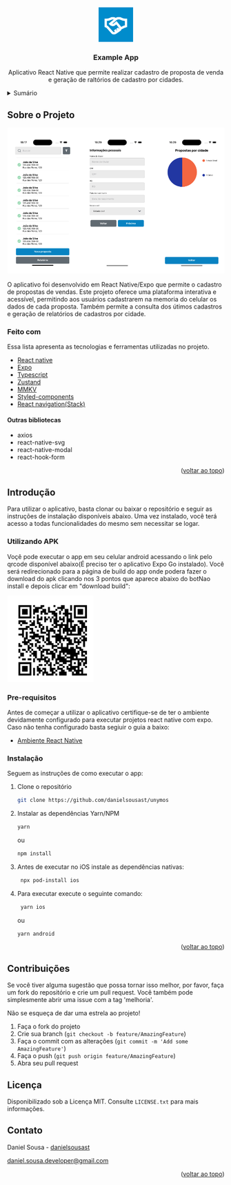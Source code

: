 <a name="readme-top"></a>

<br />
<div align="center">
    <img src="assets/icon.png" alt="Logo" width="80" height="80">

  <h3 align="center">Example App</h3>

  <p align="center">
   Aplicativo React Native que permite realizar cadastro de proposta de venda e geração de raltórios de cadastro por cidades.
  </p>
</div>

<details>
  <summary>Sumário</summary>
  <ol>
    <li>
      <a href="#sobre-o-projeto">Sobre o Projeto</a>
      <ul>
        <li><a href="#feito-com">Feito com</a></li>
      </ul>
    </li>
    <li>
      <a href="#introdução">Introdução</a>
      <ul>
        <li><a href="#pre-requisitos">Pre-requisitos</a></li>
        <li><a href="#instalação">Instalação</a></li>
      </ul>
    </li>
    <li><a href="#contribuições">Contribuições</a></li>
    <li><a href="#licença">Licença</a></li>
    <li><a href="#contato">Contato</a></li>
  </ol>
</details>

## Sobre o Projeto

<img src="assets/screens.png" alt="Logo"  >

O aplicativo foi desenvolvido em React Native/Expo que permite o cadastro de propostas de vendas. Este projeto oferece uma plataforma interativa e acessível, permitindo aos usuários cadastrarem na memoria do celular os dados de cada proposta. Também permite a consulta dos útimos cadastros e geração de relatórios de cadastros por cidade.

### Feito com

Essa lista apresenta as tecnologias e ferramentas utilizadas no projeto.

- [React native](https://reactnative.dev/)
- [Expo](https://expo.dev/)
- [Typescript](https://www.typescriptlang.org/)
- [Zustand](https://zustand-demo.pmnd.rs/)
- [MMKV](https://github.com/mrousavy/react-native-mmkv)
- [Styled-components](https://styled-components.com/)
- [React navigation(Stack)](https://reactnavigation.org/)

#### Outras bibliotecas

- axios
- react-native-svg
- react-native-modal
- react-hook-form

<p align="right">(<a href="#readme-top">voltar ao topo</a>)</p>

## Introdução

Para utilizar o aplicativo, basta clonar ou baixar o repositório e seguir as instruções de instalação disponíveis abaixo. Uma vez instalado, você terá acesso a todas funcionalidades do mesmo sem necessitar se logar.

### Utilizando APK

Voçê pode executar o app em seu celular android acessando o link pelo qrcode disponível abaixo(É preciso ter o aplicativo Expo Go instalado). Você será redirecionado para a página de build do app onde podera fazer o download do apk clicando nos 3 pontos que aparece abaixo do botNao install e depois clicar em "download build":

<img src="assets/qrcode.png" alt="QRCODE" width="200" height="200">

### Pre-requisitos

Antes de começar a utilizar o aplicativo certifique-se de ter o ambiente devidamente configurado para executar projetos react native com expo. Caso não tenha configurado basta segiuir o guia a baixo:

- [Ambiente React Native](https://react-native.rocketseat.dev/)

### Instalação

Seguem as instruções de como executar o app:

1. Clone o repositório
   ```sh
   git clone https://github.com/danielsousast/unymos
   ```
2. Instalar as dependências Yarn/NPM

   ```sh
   yarn
   ```

   ou

   ```sh
   npm install
   ```

3. Antes de executar no iOS instale as dependências nativas:

   ```sh
    npx pod-install ios
   ```

4. Para executar execute o seguinte comando:

   ```sh
    yarn ios
   ```

   ou

   ```sh
   yarn android
   ```

<p align="right">(<a href="#readme-top">voltar ao topo</a>)</p>

## Contribuições

Se você tiver alguma sugestão que possa tornar isso melhor, por favor, faça um fork do repositório e crie um pull request. Você também pode simplesmente abrir uma issue com a tag 'melhoria'.

Não se esqueça de dar uma estrela ao projeto!

1. Faça o fork do projeto
2. Crie sua branch (`git checkout -b feature/AmazingFeature`)
3. Faça o commit com as alterações (`git commit -m 'Add some AmazingFeature'`)
4. Faça o push (`git push origin feature/AmazingFeature`)
5. Abra seu pull request

## Licença

Disponibilizado sob a Licença MIT. Consulte `LICENSE.txt` para mais informações.

## Contato

Daniel Sousa - [danielsousast](https://www.linkedin.com/in/danielsousast/)

daniel.sousa.developer@gmail.com

<p align="right">(<a href="#readme-top">voltar ao topo</a>)</p>
